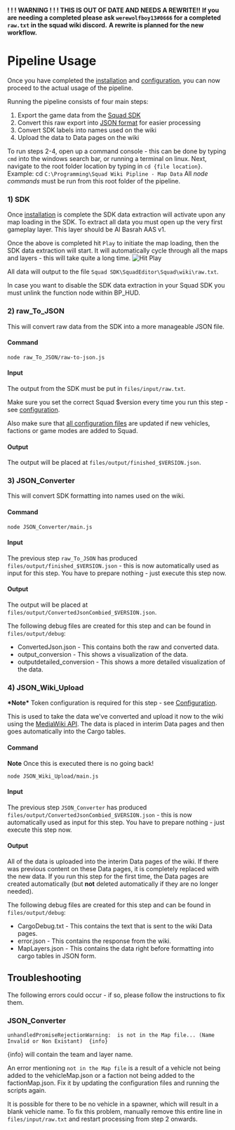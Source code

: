 **! ! ! WARNING ! ! ! THIS IS OUT OF DATE AND NEEDS A REWRITE!!**
**If you are needing a completed please ask `werewolfboy13#0666` for a completed `raw.txt` in the squad wiki discord.**
**A rewrite is planned for the new workflow.**


# Pipeline Usage
Once you have completed the [installation](installation.md) and [configuration](configuration.md), you can now proceed to the actual usage of the pipeline.

Running the pipeline consists of four main steps:
1. Export the game data from the [Squad SDK](https://squad.gamepedia.com/Squad_SDK)
2. Convert this raw export into [JSON format](https://en.wikipedia.org/wiki/JSON) for easier processing
3. Convert SDK labels into names used on the wiki
4. Upload the data to Data pages on the wiki

To run steps 2-4, open up a command console - this can be done by typing `cmd` into the windows search bar, or running a terminal on linux. Next, navigate to the root folder location by typing in `cd {file location}`. Example: cd `C:\Programming\Squad Wiki Pipline - Map Data`
All *node commands* must be run from this root folder of the pipeline.









### 1) SDK
Once [installation](/doc/installation.md) is complete the SDK data extraction will activate upon any map loading in the SDK. To extract all data you must open up the very first gameplay layer. This layer should be Al Basrah AAS v1.

Once the above is completed hit `Play` to initiate the map loading, then the SDK data extraction will start. It will automatically cycle through all the maps and layers - this will take quite a long time. ![Hit Play](/doc/images/sdk/sdk_play.png)

All data will output to the file `Squad SDK\SquadEditor\Squad\wiki\raw.txt`.

In case you want to disable the SDK data extraction in your Squad SDK you must unlink the function node within BP_HUD.






### 2) raw_To_JSON
This will convert raw data from the SDK into a more manageable JSON file.

#### Command
```
node raw_To_JSON/raw-to-json.js
```
#### Input
The output from the SDK must be put in `files/input/raw.txt`.

Make sure you set the correct Squad $version every time you run this step - see [configuration](configuration.md).

Also make sure that [all configuration files](configuration.md) are updated if new vehicles, factions or game modes are added to Squad.

#### Output
The output will be placed at `files/output/finished_$VERSION.json`.










### 3) JSON_Converter
This will convert SDK formatting into names used on the wiki.

#### Command
```
node JSON_Converter/main.js
```
#### Input
The previous step `raw_To_JSON` has produced `files/output/finished_$VERSION.json` - this is now automatically used as input for this step. You have to prepare nothing - just execute this step now.

#### Output
The output will be placed at `files/output/ConvertedJsonCombied_$VERSION.json`.

The following debug files are created for this step and can be found in `files/output/debug`:

* ConvertedJson.json    	- This contains both the raw and converted data.
* output_conversion     	- This shows a visualization of the data.
* outputdetailed_conversion - This shows a more detailed visualization of the data.












### 4) JSON_Wiki_Upload
**\*Note\*** Token configuration is required for this step - see [Configuration](configuration.md#Tokens).

This is used to take the data we've converted and upload it now to the wiki using the [MediaWiki API](https://www.mediawiki.org/wiki/API:Main_page). The data is placed in interim Data pages and then goes automatically into the Cargo tables.

#### Command
**Note** Once this is executed there is no going back!
```
node JSON_Wiki_Upload/main.js
```
#### Input
The previous step `JSON_Converter` has produced `files/output/ConvertedJsonCombied_$VERSION.json` - this is now automatically used as input for this step. You have to prepare nothing - just execute this step now.

#### Output
All of the data is uploaded into the interim Data pages of the wiki. If there was previous content on these Data pages, it is completely replaced with the new data. If you run this step for the first time, the Data pages are created automatically (but **not** deleted automatically if they are no longer needed).

The following debug files are created for this step and can be found in `files/output/debug`:

* CargoDebug.txt - This contains the text that is sent to the wiki Data pages.
* error.json 	- This contains the response from the wiki.
* MapLayers.json - This contains the data right before formatting into cargo tables in JSON form.













## Troubleshooting
The following errors could occur - if so, please follow the instructions to fix them.

### JSON_Converter
`unhandledPromiseRejectionWarning:  is not in the Map file... (Name Invalid or Non Existant)  {info}`

{info} will contain the team and layer name.

An error mentioning `not in the Map file` is a result of a vehicle not being added to the vehicleMap.json or a faction not being added to the factionMap.json. Fix it by updating the configuration files and running the scripts again.

It is possible for there to be no vehicle in a spawner, which will result in a blank vehicle name. To fix this problem, manually remove this entire line in `files/input/raw.txt` and restart processing from step 2 onwards.
